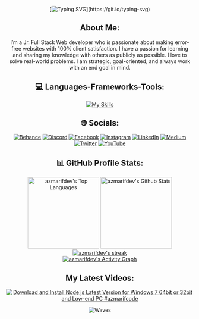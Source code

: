 <div align="center">

[![Typing SVG](https://readme-typing-svg.herokuapp.com?font=Righteous&size=30&duration=4000&pause=1000&center=true&vCenter=true&width=400&height=70&lines=Hi+there%2C+I'm+A.Z.M.+Arif.;A+JavaScript+enthusiast.)](https://git.io/typing-svg)

## About Me:

I’m a Jr. Full Stack Web developer who is passionate about making error-free websites with 100% client satisfaction. I have a passion for learning and sharing my knowledge with others as publicly as possible. I love to solve real-world problems. I am strategic, goal-oriented, and always work with an end goal in mind.


## 💻 Languages-Frameworks-Tools:

<p align="center">
  
[![My Skills](https://skillicons.dev/icons?i=js,ts,nodejs,expressjs,mongodb,mysql,php,py,wordpress,nextjs,nestjs,react,svelte,redux,graphql,prisma,postgres,jest,html,css,sass,tailwind,mui,bootstrap,windicss,threejs,git,github,netlify,vercel,firebase,heroku,aws,nginx,figma,linux,docker,postman,vite,bash&perline=10)](https://skillicons.dev)

</p>

## 🌐 Socials:

[![Behance](https://img.shields.io/badge/Behance-1769ff?logo=behance&logoColor=white)](https://behance.net/azmarifdev) [![Discord](https://img.shields.io/badge/Discord-%237289DA.svg?logo=discord&logoColor=white)](https://discord.gg/PM8SWkRBBn) [![Facebook](https://img.shields.io/badge/Facebook-%231877F2.svg?logo=Facebook&logoColor=white)](https://facebook.com/azmarifdev) [![Instagram](https://img.shields.io/badge/Instagram-%23E4405F.svg?logo=Instagram&logoColor=white)](https://instagram.com/azmarifdev) [![LinkedIn](https://img.shields.io/badge/LinkedIn-%230077B5.svg?logo=linkedin&logoColor=white)](https://linkedin.com/in/azmarifdev) [![Medium](https://img.shields.io/badge/Medium-12100E?logo=medium&logoColor=white)](https://medium.com/@azmarifdev) [![Twitter](https://img.shields.io/badge/Twitter-%231DA1F2.svg?logo=Twitter&logoColor=white)](https://twitter.com/azmarifdev) [![YouTube](https://img.shields.io/badge/YouTube-%23FF0000.svg?logo=YouTube&logoColor=white)](https://youtube.com/@azmarifdev)


## 📊 GitHub Profile Stats:

  <a href="https://github.com/azmarifdev/github-readme-stats"><img alt="azmarifdev's Top Languages" src="https://denvercoder1-github-readme-stats.vercel.app/api/top-langs/?username=azmarifdev&langs_count=8&layout=compact&theme=react&hide_border=true&bg_color=1F222E&title_color=F85D7F&icon_color=F8D866&hide=Jupyter%20Notebook,Roff" height="192px"/></a>
  <a href="https://github.com/azmarifdev/github-readme-stats"><img alt="azmarifdev's Github Stats" src="https://denvercoder1-github-readme-stats.vercel.app/api/?username=azmarifdev&show_icons=true&include_all_commits=true&count_private=true&theme=react&hide_border=true&bg_color=1F222E&title_color=F85D7F&icon_color=F8D866" height="192px"/>
  </a>
    <a href="https://github.com/azmarifdev/github-readme-streak-stats">
      <img title="🔥 Get streak stats for your profile at git.io/streak-stats" alt="azmarifdev's streak" src="https://streak-stats.demolab.com/?user=azmarifdev&theme=monokai-metallian&hide_border=true"/>
    </a>
  <br/>
<a href="https://github.com/azmarifdev/github-readme-activity-graph"><img alt="azmarifdev's Activity Graph" src="https://github-readme-activity-graph.vercel.app/graph/?username=azmarifdev&bg_color=1F222E&color=F8D866&line=F85D7F&point=FFFFFF&hide_border=true" /></a>

## My Latest Videos:

<!-- BEGIN YOUTUBE-CARDS -->
[![Download and Install Node js Latest Version for Windows 7 64bit or 32bit and Low-end PC #azmarifcode](https://ytcards.demolab.com/?id=gSrnYSvOICY&title=Download+and+Install+Node+js+Latest+Version+for+Windows+7+64bit+or+32bit+and+Low-end+PC+%23azmarifcode&lang=en&timestamp=1659181123&background_color=%230d1117&title_color=%23ffffff&stats_color=%23dedede&max_title_lines=1&width=250&border_radius=5&duration=271 "Download and Install Node js Latest Version for Windows 7 64bit or 32bit and Low-end PC #azmarifcode")](https://www.youtube.com/watch?v=gSrnYSvOICY)
<!-- END YOUTUBE-CARDS -->

![Waves](https://raw.githubusercontent.com/shakilahmedatik/shakilahmedatik/36f6082eed9388f5965d96f2fbc917a2cb888c89/wave.svg)

</div>
